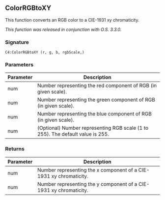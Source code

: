 
## ColorRGBtoXY
This function converts an RGB color to a CIE-1931 xy chromaticity.


_This function was released in conjunction with O.S. 3.3.0._


### Signature

`C4:ColorRGBtoXY (r, g, b, rgbScale,)`


### Parameters

| Parameter | Description |
| --- | --- |
| num | Number representing the red component of RGB (in given scale). |
| num | Number representing the green component of RGB (in given scale). |
| num | Number representing the blue component of RGB (in given scale). |
| num | (Optional) Number representing RGB scale (1 to 255). The default value is 255. |


### Returns

| Parameter | Description |
| --- | --- |
| num | Number representing the x component of a CIE-1931 xy chromaticity. |
| num | Number representing the y component of a CIE-1931 xy chromaticity. |

